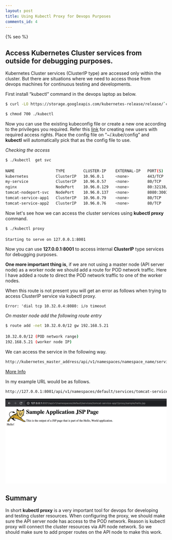 ```yaml
---
layout: post
title: Using Kubectl Proxy for Devops Purposes
comments_id: 4
---
```

{% seo %}

## Access Kubernetes Cluster services from outside for debugging purposes.

Kubernetes Cluster services (ClusterIP type) are accessed only within the cluster. But there are situations where we need to access those  from devops machines for continuous testing and developments.

First install “kubectl” command in the devops laptop as below.

```sh
$ curl -LO https://storage.googleapis.com/kubernetes-release/release/`curl -s https://storage.googleapis.com/kubernetes-release/release/stable.txt`/bin/linux/amd64/kubectl
```
```sh
$ chmod 700 ./kubectl
```

Now you can use the existing kubeconfig file or create a new one according to the privileges you required. Refer this [link](https://chakraya.com/2020/04/12/configure-rbac-in-kubernetes.html) for creating new users with required access rights. Place the config file on “~/.kube/config” and **kubectl** will automatically pick that as the config file to use.





*Checking the access*
```sh
$ ./kubectl  get svc

NAME                  TYPE        CLUSTER-IP    EXTERNAL-IP   PORT(S)          AGE
kubernetes            ClusterIP   10.96.0.1     <none>        443/TCP          5d13h
my-service            ClusterIP   10.96.0.57    <none>        80/TCP           5h24m
nginx                 NodePort    10.96.0.129   <none>        80:32138/TCP     6d8h
tomcat-nodeport-svc   NodePort    10.96.0.137   <none>        8080:30036/TCP   5d14h
tomcat-service-app1   ClusterIP   10.96.0.79    <none>        80/TCP           44h
tomcat-service-app2   ClusterIP   10.96.0.76    <none>        80/TCP           44h


```


Now let's see how we can access the cluster services using **kubectl proxy** command.

```sh
$ ./kubectl proxy

Starting to serve on 127.0.0.1:8001

```
Now you can use **127.0.0.1:8001** to access internal **ClusterIP** type services for debugging purposes.

**One more important thing is**, if we are not using a master node (API server node) as a worker node we should add a route for POD network traffic. Here I have added a route to direct the POD network traffic to one of the worker nodes.

When this route is not present you will get an error as follows when trying to access ClusterIP service via kubectl proxy.

```
Error: 'dial tcp 10.32.0.4:8080: i/o timeout

```



*On master node add the following route entry*
```sh
$ route add -net 10.32.0.0/12 gw 192.168.5.21

10.32.0.0/12 (POD network range)
192.168.5.21 (worker node IP)
```

We can access the service in the following way.

```sh
http://kubernetes_master_address/api/v1/namespaces/namespace_name/services/service_name[:port_name]/proxy
```
[More Info](https://kubernetes.io/docs/tasks/access-application-cluster/access-cluster/)

In my example URL would be as follows.

```sh
http://127.0.0.1:8001/api/v1/namespaces/default/services/tomcat-service-app1/proxy/sample/hello.jsp

```
<img src="/assets/images/kubectl-proxy-example.png" alt="">
	

## Summary

In short **kubectl proxy** is a very important tool for devops for developing and testing cluster resources. When configuring the proxy, we should make sure the API server node has access to the POD network. Reason is kubectl proxy will connect the cluster resources via API node network. So we should make sure to add proper routes on the API node to make this work.


